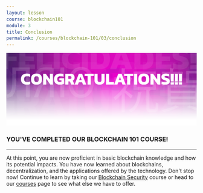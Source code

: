 ```yaml
---
layout: lesson
course: blockchain101
module: 3
title: Conclusion
permalink: /courses/blockchain-101/03/conclusion
---
```


<span>
<img src="/assets/img/courses/blockchain-101/Conclusion-01-2.png" />
<h3>YOU'VE COMPLETED OUR BLOCKCHAIN 101 COURSE!</h3>

<hr />

At this point, you are now proficient in basic blockchain knowledge and how its potential impacts. You have now learned about blockchains, decentralization, and the applications offered by the technology. Don't stop now! Continue to learn by taking our <a href="https://theblockchaininstitute.org/courses/blockchain-security/">Blockchain Security</a> course or head to our <a href="https://theblockchaininstitute.org/courses/">courses</a> page to see what else we have to offer.
